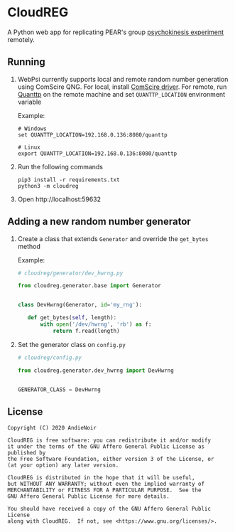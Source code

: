 CloudREG
========

A Python web app for replicating PEAR's group [psychokinesis experiment](http://noosphere.princeton.edu/rdnelson/reg.html)
 remotely.

Running
-------

1. WebPsi currently supports local and remote random number generation using ComScire QNG. For local, install
   [ComScire driver](https://comscire.com/downloads/). For remote, run [Quanttp](https://github.com/awasisto/quanttp)
   on the remote machine and set `QUANTTP_LOCATION` environment variable
   
   Example:

   ```
   # Windows
   set QUANTTP_LOCATION=192.168.0.136:8080/quanttp

   # Linux
   export QUANTTP_LOCATION=192.168.0.136:8080/quanttp
   ```

2. Run the following commands

   ```
   pip3 install -r requirements.txt
   python3 -m cloudreg
   ```

3. Open http://localhost:59632

Adding a new random number generator
------------------------------------

1.  Create a class that extends `Generator` and override the `get_bytes` method

    Example:

    ```python
    # cloudreg/generator/dev_hwrng.py
    
    from cloudreg.generator.base import Generator
    
    
    class DevHwrng(Generator, id='my_rng'):
    
       def get_bytes(self, length):
           with open('/dev/hwrng', 'rb') as f:
               return f.read(length)
    ```

2.  Set the generator class on `config.py`

    ```python
    # cloudreg/config.py
    
    from cloudreg.generator.dev_hwrng import DevHwrng
    
    
    GENERATOR_CLASS = DevHwrng
    ```

License
-------

    Copyright (C) 2020 AndieNoir
    
    CloudREG is free software: you can redistribute it and/or modify
    it under the terms of the GNU Affero General Public License as published by
    the Free Software Foundation, either version 3 of the License, or
    (at your option) any later version.
    
    CloudREG is distributed in the hope that it will be useful,
    but WITHOUT ANY WARRANTY; without even the implied warranty of
    MERCHANTABILITY or FITNESS FOR A PARTICULAR PURPOSE.  See the
    GNU Affero General Public License for more details.
    
    You should have received a copy of the GNU Affero General Public License
    along with CloudREG.  If not, see <https://www.gnu.org/licenses/>.

